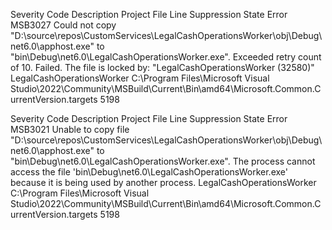 Severity	Code	Description	Project	File	Line	Suppression State
Error	MSB3027	Could not copy "D:\source\repos\CustomServices\LegalCashOperationsWorker\obj\Debug\net6.0\apphost.exe" to "bin\Debug\net6.0\LegalCashOperationsWorker.exe". Exceeded retry count of 10. Failed. The file is locked by: "LegalCashOperationsWorker (32580)"	LegalCashOperationsWorker	C:\Program Files\Microsoft Visual Studio\2022\Community\MSBuild\Current\Bin\amd64\Microsoft.Common.CurrentVersion.targets	5198	

Severity	Code	Description	Project	File	Line	Suppression State
Error	MSB3021	Unable to copy file "D:\source\repos\CustomServices\LegalCashOperationsWorker\obj\Debug\net6.0\apphost.exe" to "bin\Debug\net6.0\LegalCashOperationsWorker.exe". The process cannot access the file 'bin\Debug\net6.0\LegalCashOperationsWorker.exe' because it is being used by another process.	LegalCashOperationsWorker	C:\Program Files\Microsoft Visual Studio\2022\Community\MSBuild\Current\Bin\amd64\Microsoft.Common.CurrentVersion.targets	5198	
